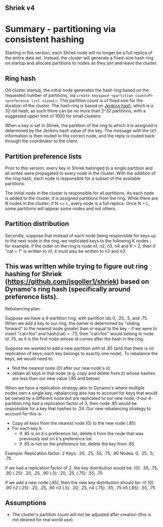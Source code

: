 Shriek v4
---
# Summary - partitioning via consistent hashing
Starting in this version, each Shriek node will no longer be a full replica of the entire
data set. Instead, the cluster will generate a fixed-size hash ring on startup and allocate
partitions to nodes as they join and leave the cluster.

## Ring hash
On cluster startup, the initial node generates the hash ring based on the requested number
of partitions, via `create keyspace <partition count=P> <preference list size=L>`. This partition
count is of fixed size for the duration of the cluster. The hash ring is based on [Jenkins hash](https://en.wikipedia.org/wiki/Jenkins_hash_function), which is a 32-bit hash; as such there
can be no more than 2^32 partitions, with a suggested upper limit of 1000 for small clusters.

When a key is set in Shriek, the partition of the ring to which it is assigned is determined by the Jenkins
hash value of the key. The message with the `SET` information is then routed to the correct node, and the
reply is routed back through the coordinator to the client.

## Partition preference lists
Prior to this version, every key in Shriek belonged to a single partition and
all writes were propagated to every node in the cluster. With the addition of the
ring hash, each node is responsible for a subset of the available partitions.

The initial node in the cluster is responsible for all partitions. As each node is added
to the cluster, it is assigned partitions from the ring. While there are N nodes in the cluster,
if N <= L, every node is a full replica. Once N > L, some partitions will appear some nodes and not others.


## Partition distribution

Secondly, suppose that instead of each node being responsible for keys up to the next node in the ring,
we replicated keys to the following K nodes - for example, if the order on the ring is node n1, n2, n3, n4
and K = 2, then if "cat = 1" is written to n1, it must also be written to n2 and n3.

This was written while trying to figure out ring hashing for Shriek (https://github.com/jsgoller1/shriek) based
on Dynamo's ring hash (specifically around preference lists).
---

Rebalancing plan:

Suppose we have a 4-partition ring, with partition ids 0, .25, .5, and .75.
When we add a key to our ring, the owner is determined by "sliding forward"
to the nearest node greater than or equal to the key - if we were to insert
"cat=foo" and hash(cat) = .73, then "cat=foo" would belong to node id .75,
as it is the first node whose id comes after the hash in the ring.

Suppose we wanted to add a new partition with id .85 (and that there is no
replication of keys; each key belongs to exactly one node). To rebalance the
keys, we would need to:
- find the nearest node (0) after our new node's id.
- obtain all keys in that node (e.g. copy and delete from it) whose hashes
are less than our new value (.85 and below)

When we have a replication strategy akin to Dynamo's where multiple
nodes own a single key, rebalancing also has to account for keys
that would be owned by a different node but are replicated to our new
node; if our 4-partition ring had a replication factor of 3, then node .85
would be responsible for a key that hashes to .24. Our new rebalancing
strategy to account for this is:

- Copy all keys from the nearest node (0) to the new node (.85)
- For each key k:
  - if .85 is on k's preference list, delete it from the node that was
  previously last on k's preference list
  - if .85 is not on the preference list, delete the key from .85.


Example:
Replication factor: 2
Keys: .20, .25, .55, .75, .90
Nodes: 0, .25, .5, .75

If we had a replication factor of 2, the key distribution would be:
(0): .55, .75, .90
(.25): .20, .25, .90
(.5): .20, .25,
(.75): .55, .75

If we add a new node (.85), then the new key distribution should be:
n1 (0): .90
n2 (.25): .20, .25, .90
n3 (.5): .20, .25,
n4 (.75): .55, .75
n5 (.85): .55, .75

## Assumptions
- The cluster's partition count will not be adjusted after creation (this is not desired
for real world use).
